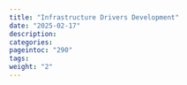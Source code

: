 ```yaml
---
title: "Infrastructure Drivers Development"
date: "2025-02-17"
description:
categories:
pageintoc: "290"
tags:
weight: "2"
---
```


<!--# Infrastructure Integration -->












































